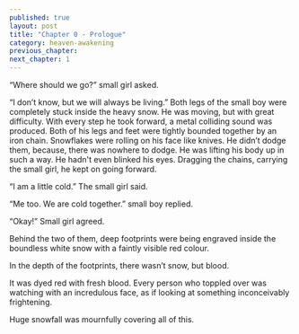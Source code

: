 ```yaml
---
published: true
layout: post
title: "Chapter 0 - Prologue"
category: heaven-awakening
previous_chapter:
next_chapter: 1
---
```

“Where should we go?” small girl asked.

“I don’t know, but we will always be living.” Both legs of the small boy were completely stuck  inside the heavy snow. He was moving, but with great difficulty. With every step he took forward, a metal colliding sound was produced. Both of his legs and feet were tightly bounded together by an iron chain. Snowflakes were rolling on his face like knives. He didn’t dodge them, because, there was nowhere to dodge. He was lifting his body up in such a way. He hadn't even blinked his eyes. Dragging the chains, carrying the small girl, he kept on going forward.
<!--more-->

“I am a little cold.” The small girl said.

“Me too. We are cold together.” small boy replied.

“Okay!” Small girl agreed.

Behind the two of them, deep footprints were being engraved inside the boundless white snow with a faintly visible red colour.

In the depth of the footprints, there wasn’t snow, but blood.

It was dyed red with fresh blood. Every person who toppled over was watching with an incredulous face, as if looking at something inconceivably frightening.

Huge snowfall was mournfully covering all of this.
